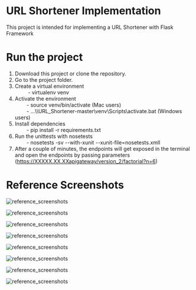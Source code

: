 # URL Shortener Implementation #
This project is intended for implementing a URL Shortener with Flask Framework


# Run the project #
1. Download this project or clone the repository.
2. Go to the project folder.
3. Create a virtual environment  
     &nbsp; &nbsp; &nbsp; &nbsp;&nbsp; - virtualenv venv
4. Activate the environment  
     &nbsp; &nbsp; &nbsp; &nbsp;  - source venv/bin/activate (Mac users)  
     &nbsp; &nbsp; &nbsp; &nbsp;  - ...\\\URL_Shortener-master\venv\Scripts\activate.bat (Windows users)
5. Install dependencies  
     &nbsp; &nbsp; &nbsp; &nbsp;  - pip install -r requirements.txt
6. Run the unittests with nosetests  
     &nbsp; &nbsp; &nbsp; &nbsp;  - nosetests -sv --with-xunit --xunit-file=nosetests.xmll
7. After a couple of minutes, the endpoints will get exposed in the terminal and open the endpoints by passing parameters (https://XXXXX.XX.XXapigateway/version_2/factorial?n=6)

# Reference Screenshots #

![reference_screenshots](reference_screenshots/Deploying_in_master.PNG)

![reference_screenshots](reference_screenshots/Deployment_Pipelines.PNG)

![reference_screenshots](reference_screenshots/Deployment_Stage.PNG)

![reference_screenshots](reference_screenshots/Cloud_Formation_using_SLS.PNG)

![reference_screenshots](reference_screenshots/Lambda.PNG)

![reference_screenshots](reference_screenshots/API_Gateway.PNG)

![reference_screenshots](reference_screenshots/API_Gateway_Methods.PNG)

![reference_screenshots](reference_screenshots/Dashboard.PNG)






 
         
      
 